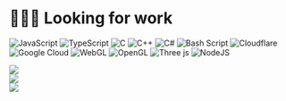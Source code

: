 # 👩🏻‍💻 Looking for work 

![JavaScript](https://img.shields.io/badge/javascript-%23323330.svg?style=flat&logo=javascript&logoColor=%23F7DF1E) 
![TypeScript](https://img.shields.io/badge/typescript-%23007ACC.svg?style=flat&logo=typescript&logoColor=white) 
![C](https://img.shields.io/badge/c-%2300599C.svg?style=flat&logo=c&logoColor=white) 
![C++](https://img.shields.io/badge/c++-%2300599C.svg?style=flat&logo=c%2B%2B&logoColor=white) 
![C#](https://img.shields.io/badge/c%23-%23239120.svg?style=flat&logo=csharp&logoColor=white) 
![Bash Script](https://img.shields.io/badge/bash_script-%23121011.svg?style=flat&logo=gnu-bash&logoColor=white) 
![Cloudflare](https://img.shields.io/badge/Cloudflare-F38020?style=flat&logo=Cloudflare&logoColor=white) 
![Google Cloud](https://img.shields.io/badge/GoogleCloud-%234285F4.svg?style=flat&logo=google-cloud&logoColor=white) 
![WebGL](https://img.shields.io/badge/WebGL-990000?logo=webgl&logoColor=white&style=flat) 
![OpenGL](https://img.shields.io/badge/OpenGL-%23FFFFFF.svg?style=flat&logo=opengl) 
![Three js](https://img.shields.io/badge/threejs-black?style=flat&logo=three.js&logoColor=white)
![NodeJS](https://img.shields.io/badge/node.js-6DA55F?style=flat&logo=node.js&logoColor=white)

![](https://github-readme-stats.vercel.app/api?username=codefrau&theme=synthwave&hide_border=false&include_all_commits=true&count_private=true)<br/>
![](https://nirzak-streak-stats.vercel.app/?user=codefrau&theme=synthwave&hide_border=false)<br/>
![](https://github-readme-stats.vercel.app/api/top-langs/?username=codefrau&theme=synthwave&hide_border=false&include_all_commits=true&count_private=true&layout=compact)

<!-- Created with GPRM ( https://gprm.itsvg.in ) -->
